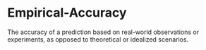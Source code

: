 # Empirical-Accuracy
The accuracy of a prediction based on real-world observations or experiments, as opposed to theoretical or idealized scenarios.
